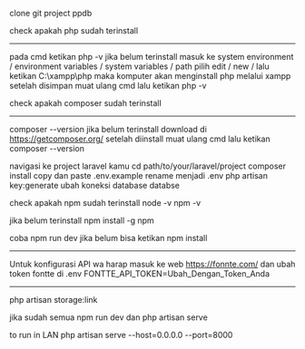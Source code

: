 clone git project ppdb

check apakah php sudah terinstall
________________________________
pada cmd ketikan php -v
jika belum terinstall masuk ke system environment / environment variables / system variables / path 
pilih edit / new / lalu ketikan C:\xampp\php
maka komputer akan menginstall php melalui xampp
setelah disimpan muat ulang cmd lalu ketikan php -v


check apakah composer sudah terinstall
___________________________________
composer --version
jika belum terinstall download di https://getcomposer.org/
setelah diinstall muat ulang cmd lalu ketikan composer --version

navigasi ke project laravel kamu 
cd path/to/your/laravel/project
composer install
copy dan paste .env.example 
rename menjadi .env
php artisan key:generate
ubah koneksi database databse


check apakah npm sudah terinstall
node -v
npm -v

jika belum terinstall
npm install -g npm

coba npm run dev jika belum bisa ketikan 
npm install

_______________________________________

Untuk konfigurasi API wa harap masuk ke web https://fonnte.com/
dan ubah token fontte di .env 
FONTTE_API_TOKEN=Ubah_Dengan_Token_Anda




_______________________________________

php artisan storage:link 

jika sudah semua npm run dev dan php artisan serve


to run in LAN php artisan serve --host=0.0.0.0 --port=8000